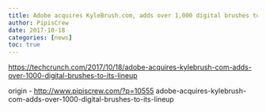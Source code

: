 ```yaml
---
title: Adobe acquires KyleBrush.com, adds over 1,000 digital brushes to its lineup
author: PipisCrew
date: 2017-10-18
categories: [news]
toc: true
---
```


https://techcrunch.com/2017/10/18/adobe-acquires-kylebrush-com-adds-over-1000-digital-brushes-to-its-lineup

origin - http://www.pipiscrew.com/?p=10555 adobe-acquires-kylebrush-com-adds-over-1000-digital-brushes-to-its-lineup